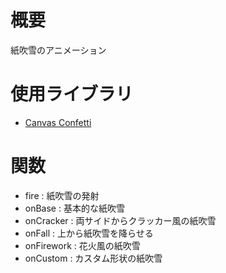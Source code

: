 # 概要
紙吹雪のアニメーション

# 使用ライブラリ
 - [Canvas Confetti](https://github.com/catdad/canvas-confetti)

# 関数
- fire : 紙吹雪の発射
- onBase : 基本的な紙吹雪
- onCracker : 両サイドからクラッカー風の紙吹雪
- onFall : 上から紙吹雪を降らせる
- onFirework : 花火風の紙吹雪
- onCustom : カスタム形状の紙吹雪
